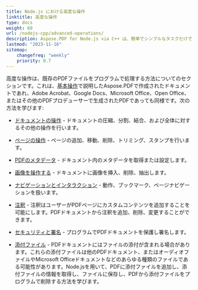 ```yaml
---
title: Node.js における高度な操作
linktitle: 高度な操作
type: docs
weight: 60
url: /nodejs-cpp/advanced-operations/
description: Aspose.PDF for Node.js via C++ は、簡単でシンプルなタスクだけでなく、より複雑な目標にも対処できます。次のセクションは、上級ユーザーや開発者向けです。
lastmod: "2023-11-16"
sitemap:
    changefreq: "weekly"
    priority: 0.7
---
```


高度な操作は、既存のPDFファイルをプログラムで処理する方法についてのセクションです。これは、[基本操作](/pdf/nodejs-cpp/basic-operations/)で説明したAspose.PDFで作成されたドキュメントであれ、Adobe Acrobat、Google Docs、Microsoft Office、Open Office、またはその他のPDFプロデューサーで生成されたPDFであっても同様です。次の方法を学びます:

- [ドキュメントの操作](/pdf/nodejs-cpp/working-with-documents/) - ドキュメントの圧縮、分割、結合、および全体に対するその他の操作を行います。
- [ページの操作](/pdf/nodejs-cpp/working-with-pages/) - ページの追加、移動、削除、トリミング、スタンプを行います。

- [PDFのメタデータ](/pdf/nodejs-cpp/pdf-file-metadata/) - ドキュメント内のメタデータを取得または設定します。
- [画像を操作する](/pdf/nodejs-cpp/working-with-images/) - ドキュメントに画像を挿入、削除、抽出します。
- [ナビゲーションとインタラクション](/pdf/nodejs-cpp/navigation-and-interaction/) - 動作、ブックマーク、ページナビゲーションを扱います。
- [注釈](/pdf/nodejs-cpp/annotations/) - 注釈はユーザーがPDFページにカスタムコンテンツを追加することを可能にします。PDFドキュメントから注釈を追加、削除、変更することができます。
- [セキュリティと署名](/pdf/nodejs-cpp/securing-and-signing/) - プログラムでPDFドキュメントを保護し署名します。
- [添付ファイル](/pdf/nodejs-cpp/attachments/) - PDFドキュメントにはファイルの添付が含まれる場合があります。これらの添付ファイルは他のPDFドキュメント、またはオーディオファイルやMicrosoft Officeドキュメントなどのあらゆる種類のファイルである可能性があります。Node.jsを用いて、PDFに添付ファイルを追加し、添付ファイルの情報を取得し、ファイルに保存し、PDFから添付ファイルをプログラムで削除する方法を学びます。
